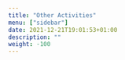 ```yaml
---
title: "Other Activities"
menu: ["sidebar"]
date: 2021-12-21T19:01:53+01:00
description: ""
weight: -100
---
```


